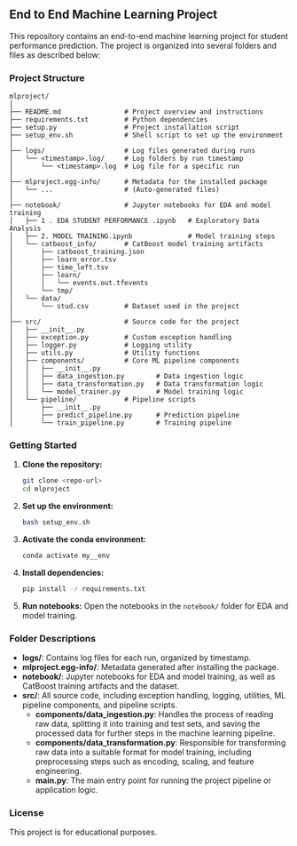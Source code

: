 ## End to End Machine Learning Project

This repository contains an end-to-end machine learning project for student performance prediction. The project is organized into several folders and files as described below:

### Project Structure

```
mlproject/
│
├── README.md                # Project overview and instructions
├── requirements.txt         # Python dependencies
├── setup.py                 # Project installation script
├── setup_env.sh             # Shell script to set up the environment
│
├── logs/                    # Log files generated during runs
│   └── <timestamp>.log/     # Log folders by run timestamp
│       └── <timestamp>.log  # Log file for a specific run
│
├── mlproject.egg-info/      # Metadata for the installed package
│   └── ...                  # (Auto-generated files)
│
├── notebook/                # Jupyter notebooks for EDA and model training
│   ├── 1 . EDA STUDENT PERFORMANCE .ipynb   # Exploratory Data Analysis
│   ├── 2. MODEL TRAINING.ipynb              # Model training steps
│   └── catboost_info/       # CatBoost model training artifacts
│       ├── catboost_training.json
│       ├── learn_error.tsv
│       ├── time_left.tsv
│       ├── learn/
│       │   └── events.out.tfevents
│       └── tmp/
│   └── data/
│       └── stud.csv         # Dataset used in the project
│
├── src/                     # Source code for the project
│   ├── __init__.py
│   ├── exception.py         # Custom exception handling
│   ├── logger.py            # Logging utility
│   ├── utils.py             # Utility functions
│   ├── components/          # Core ML pipeline components
│   │   ├── __init__.py
│   │   ├── data_ingestion.py        # Data ingestion logic
│   │   ├── data_transformation.py   # Data transformation logic
│   │   └── model_trainer.py         # Model training logic
│   └── pipeline/            # Pipeline scripts
│       ├── __init__.py
│       ├── predict_pipeline.py      # Prediction pipeline
│       └── train_pipeline.py        # Training pipeline
```

### Getting Started

1. **Clone the repository:**
   ```bash
   git clone <repo-url>
   cd mlproject
   ```
2. **Set up the environment:**
   ```bash
   bash setup_env.sh
   ```
3. **Activate the conda environment:**
   ```bash
   conda activate my__env
   ```
4. **Install dependencies:**
   ```bash
   pip install -r requirements.txt
   ```
5. **Run notebooks:**
   Open the notebooks in the `notebook/` folder for EDA and model training.

### Folder Descriptions

- **logs/**: Contains log files for each run, organized by timestamp.
- **mlproject.egg-info/**: Metadata generated after installing the package.
- **notebook/**: Jupyter notebooks for EDA and model training, as well as CatBoost training artifacts and the dataset.
- **src/**: All source code, including exception handling, logging, utilities, ML pipeline components, and pipeline scripts.
  - **components/data_ingestion.py**: Handles the process of reading raw data, splitting it into training and test sets, and saving the processed data for further steps in the machine learning pipeline.
  - **components/data_transformation.py**: Responsible for transforming raw data into a suitable format for model training, including preprocessing steps such as encoding, scaling, and feature engineering.
  - **main.py**: The main entry point for running the project pipeline or application logic.

### License

This project is for educational purposes.